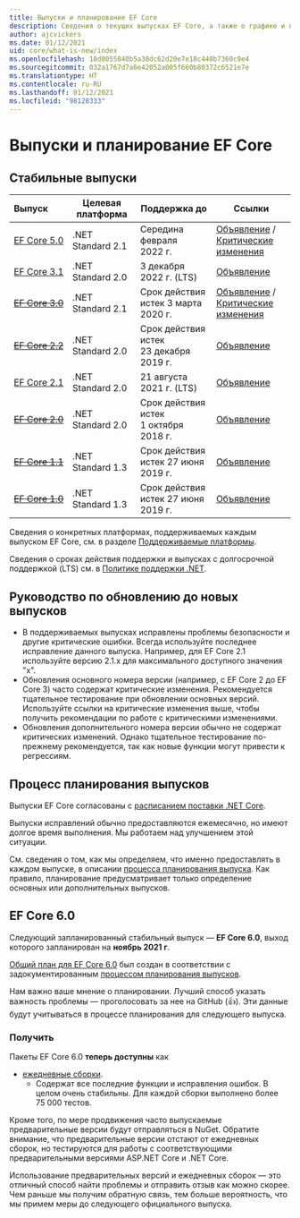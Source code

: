 ```yaml
---
title: Выпуски и планирование EF Core
description: Сведения о текущих выпусках EF Core, а также о графике и планах на будущие выпуски.
author: ajcvickers
ms.date: 01/12/2021
uid: core/what-is-new/index
ms.openlocfilehash: 18d8055840b5a38dc62d20e7e18c440b7360c9e4
ms.sourcegitcommit: 032a1767d7a6e42052a005f660b80372c6521e7e
ms.translationtype: HT
ms.contentlocale: ru-RU
ms.lasthandoff: 01/12/2021
ms.locfileid: "98128333"
---
```

# <a name="ef-core-releases-and-planning"></a>Выпуски и планирование EF Core

## <a name="stable-releases"></a>Стабильные выпуски

| Выпуск | Целевая платформа | Поддержка до | Ссылки
|:--------|------------------|-----------------|------
| [EF Core 5.0](https://www.nuget.org/packages/Microsoft.EntityFrameworkCore) | .NET Standard 2.1 | Середина февраля 2022 г. | [Объявление](https://devblogs.microsoft.com/dotnet/announcing-the-release-of-ef-core-5-0/) / [Критические изменения](xref:core/what-is-new/ef-core-5.0/breaking-changes)
| [EF Core 3.1](https://www.nuget.org/packages/Microsoft.EntityFrameworkCore/3.1.10) | .NET Standard 2.0 | 3 декабря 2022 г. (LTS) | [Объявление](https://devblogs.microsoft.com/dotnet/announcing-entity-framework-core-3-1-and-entity-framework-6-4/)
| ~~[EF Core 3.0](https://www.nuget.org/packages/Microsoft.EntityFrameworkCore/3.0.3)~~ | .NET Standard 2.1 | Срок действия истек 3 марта 2020 г. | [Объявление](https://devblogs.microsoft.com/dotnet/announcing-ef-core-3-0-and-ef-6-3-general-availability/) / [Критические изменения](xref:core/what-is-new/ef-core-3.x/breaking-changes)
| ~~[EF Core 2.2](https://www.nuget.org/packages/Microsoft.EntityFrameworkCore/2.2.6)~~ | .NET Standard 2.0 | Срок действия истек 23 декабря 2019 г. | [Объявление](https://devblogs.microsoft.com/dotnet/announcing-entity-framework-core-2-2/)
| [EF Core 2.1](https://www.nuget.org/packages/Microsoft.EntityFrameworkCore/2.1.14) | .NET Standard 2.0 | 21 августа 2021 г. (LTS) | [Объявление](https://devblogs.microsoft.com/dotnet/announcing-entity-framework-core-2-1/)
| ~~[EF Core 2.0](https://www.nuget.org/packages/Microsoft.EntityFrameworkCore/2.0.3)~~ | .NET Standard 2.0 | Срок действия истек 1 октября 2018 г. | [Объявление](https://devblogs.microsoft.com/dotnet/announcing-entity-framework-core-2-0/)
| ~~[EF Core 1.1](https://www.nuget.org/packages/Microsoft.EntityFrameworkCore/1.1.6)~~ | .NET Standard 1.3 | Срок действия истек 27 июня 2019 г. | [Объявление](https://devblogs.microsoft.com/dotnet/announcing-entity-framework-core-1-1/)
| ~~[EF Core 1.0](https://www.nuget.org/packages/Microsoft.EntityFrameworkCore/1.0.6)~~ | .NET Standard 1.3 | Срок действия истек 27 июня 2019 г. | [Объявление](https://devblogs.microsoft.com/dotnet/entity-framework-core-1-0-0-available/)

Сведения о конкретных платформах, поддерживаемых каждым выпуском EF Core, см. в разделе [Поддерживаемые платформы](xref:core/miscellaneous/platforms).

Сведения о сроках действия поддержки и выпусках с долгосрочной поддержкой (LTS) см. в [Политике поддержки .NET](https://dotnet.microsoft.com/platform/support/policy/dotnet-core).

## <a name="guidance-on-updating-to-new-releases"></a>Руководство по обновлению до новых выпусков

* В поддерживаемых выпусках исправлены проблемы безопасности и другие критические ошибки. Всегда используйте последнее исправление данного выпуска. Например, для EF Core 2.1 используйте версию 2.1.x для максимального доступного значения "x".
* Обновления основного номера версии (например, с EF Core 2 до EF Core 3) часто содержат критические изменения. Рекомендуется тщательное тестирование при обновлении основных версий. Используйте ссылки на критические изменения выше, чтобы получить рекомендации по работе с критическими изменениями.
* Обновления дополнительного номера версии обычно не содержат критических изменений. Однако тщательное тестирование по-прежнему рекомендуется, так как новые функции могут привести к регрессиям.

## <a name="release-planning-and-schedules"></a>Процесс планирования выпусков

Выпуски EF Core согласованы с [расписанием поставки .NET Core](https://github.com/dotnet/core/blob/master/roadmap.md).

Выпуски исправлений обычно предоставляются ежемесячно, но имеют долгое время выполнения.
Мы работаем над улучшением этой ситуации.

См. сведения о том, как мы определяем, что именно предоставлять в каждом выпуске, в описании [процесса планирования выпуска](xref:core/what-is-new/release-planning).
Как правило, планирование предусматривает только определение основных или дополнительных выпусков.

## <a name="ef-core-60"></a>EF Core 6.0

Следующий запланированный стабильный выпуск — **EF Core 6.0**, выход которого запланирован на **ноябрь 2021 г**.

[Общий план для EF Core 6.0](xref:core/what-is-new/ef-core-6.0/plan) был создан в соответствии с задокументированным [процессом планирования выпусков](xref:core/what-is-new/release-planning).

Нам важно ваше мнение о планировании.
Лучший способ указать важность проблемы — проголосовать за нее на GitHub (👍).
Эти данные будут учитываться в процессе планирования для следующего выпуска.

### <a name="get-it-now"></a>Получить

Пакеты EF Core 6.0 **теперь доступны** как

* [ежедневные сборки](https://github.com/dotnet/aspnetcore/blob/master/docs/DailyBuilds.md).
  * Содержат все последние функции и исправления ошибок. В целом очень стабильны. Для каждой сборки выполнено более 75 000 тестов.

Кроме того, по мере продвижения часто выпускаемые предварительные версии будут отправляться в NuGet. Обратите внимание, что предварительные версии отстают от ежедневных сборок, но тестируются для работы с соответствующими предварительными версиями ASP.NET Core и .NET Core.

Использование предварительных версий и ежедневных сборок — это отличный способ найти проблемы и отправить отзыв как можно скорее.
Чем раньше мы получим обратную связь, тем больше вероятность, что мы примем меры до следующего официального выпуска.
